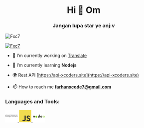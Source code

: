 <h1 align="center">Hi 👋 Om</h1>
<h3 align="center">Jangan lupa star ye anj:v</h3>

<p align="left"> <img src="https://komarev.com/ghpvc/?username=FarhannnnX&label=Profile%20views&color=0e75b6&style=flat" alt="Fxc7" /> </p>

<p align="left"> <a href="https://github.com/ryo-ma/github-profile-trophy"><img src="https://github-profile-trophy.vercel.app/?username=FarhannnnX" alt="Fxc7" /></a> </p>

- 🔭 I’m currently working on [Translate](https://translate-xcoders.herokuapp.com)

- 🌱 I’m currently learning **Nodejs**

- 🌍 Rest API [https://api-xcoders.site](https://api-xcoders.site)

- 📫 How to reach me **farhanxcode7@gmail.com**

<h3 align="left">Languages and Tools:</h3>
<p align="left"> <a href="https://expressjs.com" target="_blank" rel="noreferrer"> <img src="https://raw.githubusercontent.com/devicons/devicon/master/icons/express/express-original-wordmark.svg" alt="express" width="40" height="40"/> </a> <a href="https://developer.mozilla.org/en-US/docs/Web/JavaScript" target="_blank" rel="noreferrer"> <img src="https://raw.githubusercontent.com/devicons/devicon/master/icons/javascript/javascript-original.svg" alt="javascript" width="40" height="40"/> </a> <a href="https://nodejs.org" target="_blank" rel="noreferrer"> <img src="https://raw.githubusercontent.com/devicons/devicon/master/icons/nodejs/nodejs-original-wordmark.svg" alt="nodejs" width="40" height="40"/> </a> </p>

